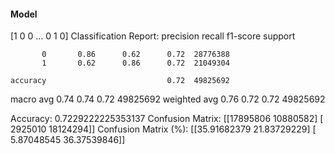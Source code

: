 #### Model
[1 0 0 ... 0 1 0]
Classification Report:
              precision    recall  f1-score   support

           0       0.86      0.62      0.72  28776388
           1       0.62      0.86      0.72  21049304

    accuracy                           0.72  49825692
   macro avg       0.74      0.74      0.72  49825692
weighted avg       0.76      0.72      0.72  49825692

Accuracy: 0.7229222225353137
Confusion Matrix:
[[17895806 10880582]
 [ 2925010 18124294]]
Confusion Matrix (%):
[[35.91682379 21.83729229]
 [ 5.87048545 36.37539846]]
